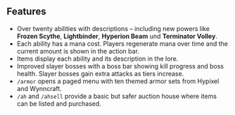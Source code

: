 ## Features

* Over twenty abilities with descriptions – including new powers like **Frozen Scythe**, **Lightbinder**, **Hyperion Beam** und **Terminator Volley**.
* Each ability has a mana cost. Players regenerate mana over time and the current amount is shown in the action bar.
* Items display each ability and its description in the lore.
* Improved slayer bosses with a boss bar showing kill progress and boss health. Slayer bosses gain extra attacks as tiers increase.
* `/armor` opens a paged menu with ten themed armor sets from Hypixel and Wynncraft.
* `/ah` and `/ahsell` provide a basic but safer auction house where items can be listed and purchased.
